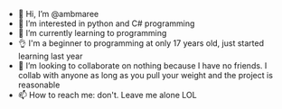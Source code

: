 - 👋 Hi, I’m @ambmaree
- 👀 I’m interested in python and C# programming
- 🌱 I’m currently learning to programming
- 👌 I'm a beginner to programming at only 17 years old, just started learning last year
- 💞️ I’m looking to collaborate on nothing because I have no friends. I collab with anyone as long as you pull your weight and the project is reasonable
- 📫 How to reach me: don't. Leave me alone LOL

<!---
ambmaree/ambmaree is a ✨ special ✨ repository because its `README.md` (this file) appears on your GitHub profile.
You can click the Preview link to take a look at your changes.
--->
